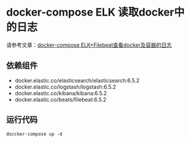 # docker-compose ELK 读取docker中的日志
请参考文章：[docker-compose ELK+Filebeat查看docker及容器的日志](https://www.cnblogs.com/weschen/p/11046906.html)
## 依赖组件
* docker.elastic.co/elasticsearch/elasticsearch:6.5.2
* docker.elastic.co/logstash/logstash:6.5.2
* docker.elastic.co/kibana/kibana:6.5.2
* docker.elastic.co/beats/filebeat:6.5.2

## 运行代码
```
doccker-compose up -d
```
